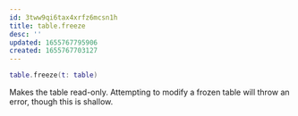 ```yaml
---
id: 3tww9qi6tax4xrfz6mcsn1h
title: table.freeze
desc: ''
updated: 1655767795906
created: 1655767703127
---
```


```lua
table.freeze(t: table)
```

Makes the table read-only. Attempting to modify a frozen table will throw an error, though this is shallow.